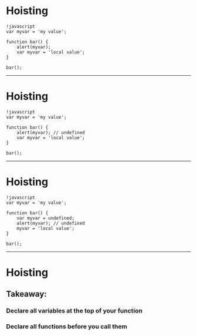 # Hoisting

	!javascript
	var myvar = 'my value';  

	function bar() {  
	  	alert(myvar);  
	  	var myvar = 'local value';  
	}
	
	bar();
	
---

# Hoisting

	!javascript
	var myvar = 'my value';  

	function bar() {  
	  	alert(myvar); // undefined  
	  	var myvar = 'local value';  
	}
	
	bar();
	
---

# Hoisting

	!javascript
	var myvar = 'my value';  

	function bar() {
		var myvar = undefined;
	  	alert(myvar); // undefined  
	  	myvar = 'local value';  
	}
	
	bar();
	
---

# Hoisting
## Takeaway:
### Declare **all** variables at the top of your function
### Declare **all** functions before you call them
